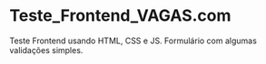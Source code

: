 # Teste_Frontend_VAGAS.com
Teste Frontend usando HTML, CSS e JS.
Formulário com algumas validações simples.
